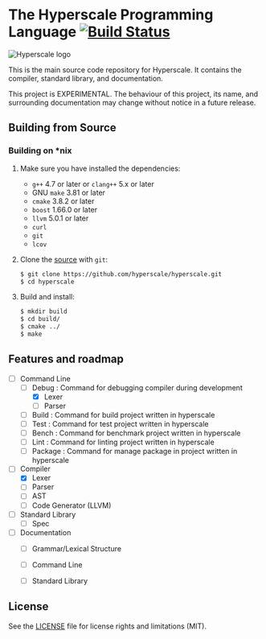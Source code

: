 The Hyperscale Programming Language [![Build Status](https://img.shields.io/travis/hyperscale/hyperscale/master.svg)](https://travis-ci.org/hyperscale/hyperscale)
===================================

![Hyperscale logo](https://cdn.rawgit.com/hyperscale/hyperscale/master/_resources/logo/hyperscale-logo-color.svg "Hyperscale logo")

This is the main source code repository for Hyperscale. It contains the compiler, standard library, and documentation.

This project is EXPERIMENTAL. The behaviour of this project, its name, and surrounding documentation may change without notice in a future release.

Building from Source
--------------------

### Building on *nix

1. Make sure you have installed the dependencies:

   * `g++` 4.7 or later or `clang++` 5.x or later
   * GNU `make` 3.81 or later
   * `cmake` 3.8.2 or later
   * `boost` 1.66.0 or later
   * `llvm` 5.0.1 or later
   * `curl`
   * `git`
   * `lcov`

2. Clone the [source] with `git`:

   ```sh
   $ git clone https://github.com/hyperscale/hyperscale.git
   $ cd hyperscale
   ```

[source]: https://github.com/hyperscale/hyperscale

3. Build and install:

    ```sh
    $ mkdir build
    $ cd build/
    $ cmake ../
    $ make
    ```

Features and roadmap
--------------------

- [ ] Command Line
    - [ ] Debug : Command for debugging compiler during development 
        - [x] Lexer
        - [ ] Parser
    - [ ] Build : Command for build project written in hyperscale
    - [ ] Test : Command for test project written in hyperscale
    - [ ] Bench : Command for benchmark project written in hyperscale
    - [ ] Lint : Command for linting project written in hyperscale
    - [ ] Package : Command for manage package in project written in hyperscale
- [ ] Compiler 
    - [x] Lexer
    - [ ] Parser
    - [ ] AST
    - [ ] Code Generator (LLVM)
- [ ] Standard Library
    - [ ] Spec
- [ ] Documentation
    - [ ] Grammar/Lexical Structure
    - [ ] Command Line
    - [ ] Standard Library


License
-------

See the [LICENSE](LICENSE.md) file for license rights and limitations (MIT).
